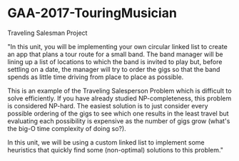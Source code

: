 # GAA-2017-TouringMusician
Traveling Salesman Project

"In this unit, you will be implementing your own circular linked list to create an app that plans a tour route for a small band. The band manager will be lining up a list of locations to which the band is invited to play but, before settling on a date, the manager will try to order the gigs so that the band spends as little time driving from place to place as possible.

This is an example of the Traveling Salesperson Problem which is difficult to solve efficiently. If you have already studied NP-completeness, this problem is considered NP-hard. The easiest solution is to just consider every possible ordering of the gigs to see which one results in the least travel but evaluating each possibility is expensive as the number of gigs grow (what's the big-O time complexity of doing so?).

In this unit, we will be using a custom linked list to implement some heuristics that quickly find some (non-optimal) solutions to this problem."
